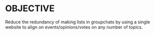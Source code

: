 # OBJECTIVE

Reduce the redundancy of making lists in groupchats by using a single website to align on events/opinions/votes on any number of topics.